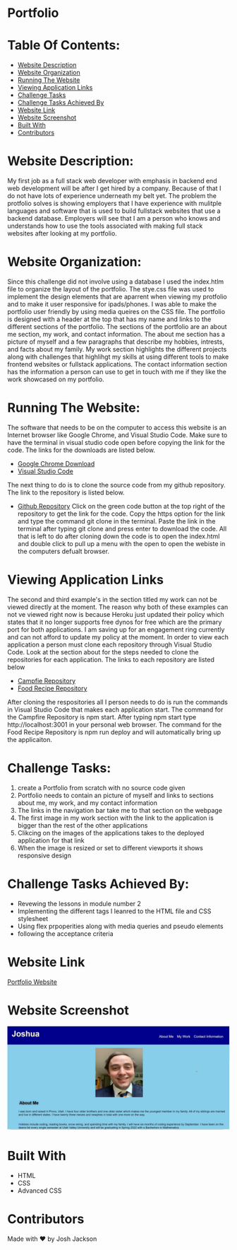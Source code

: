# Portfolio

# Table Of Contents:
- [Website Description](#website-description)
- [Website Organization](#website-organization)
- [Running The Website](#running-the-website)
- [Viewing Application Links](#viewing-application-links)
- [Challenge Tasks](#challenge-tasks)
- [Challenge Tasks Achieved By](#challenge-tasks-achieved-by)
- [Website Link](#website-link)
- [Website Screenshot](#website-screenshot)
- [Built With](#built-with)
- [Contributors](#contributors)

# Website Description:
My first job as a full stack web developer with emphasis in backend end web development will be after I get hired by a company. Because of that I do not have lots of experience underneath my belt yet. The problem the protfolio solves is showing employers that I have experience with mulitple languages and software that is used to build fullstack websites that use a backend database. Employers will see that I am a person who knows and understands how to use the tools associated with making full stack websites after looking at my portfolio.

# Website Organization: 
Since this challenge did not involve using a database I used the index.htlm file to organize the layout of the portfolio. The stye.css file was used to implement the design elements that are aparrent when viewing my protfolio and to make it user responsive for ipads/phones. I was able to make the portfolio user friendly by using media queires on the CSS file. The portfolio is designed with a header at the top that has my name and links to the different sections of the portfolio. The sections of the portfolio are an about me section, my work, and contact information. The about me section has a picture of myself and a few paragraphs that describe my hobbies, intrests, and facts about my family. My work section highlights the different projects along with challenges that highlihgt my skills at using different tools to make frontend websites or fullstack applications. The contact information section has the information a person can use to get in touch with me if they like the work showcased on my portfolio. 

# Running The Website:
The software that needs to be on the computer to access this website is an Internet browser like Google Chrome, and Visual Studio Code. Make sure to have the terminal in visual studio code open before copying the link for the code. The links for the downloads are listed below.
- <a href="https://www.google.com/chrome/">Google Chrome Download</a>
- <a href="https://code.visualstudio.com/docs/setup/setup-overview">Visual Studio Code</a>

The next thing to do is to clone the source code from my github repository. The link to the repository is listed below.
- <a href="https://github.com/Joker282855/Portfolio">Github Repository</a>
Click on the green code button at the top right of the repository to get the link for the code. Copy the https option for the link and type the command git clone in the terminal. Paste the link in the terminal after typing git clone and press enter to download the code.  All that is left to do after cloning down the code is to open the index.html and double click to pull up a menu with the open to open the webiste in the computers defualt browser.

# Viewing Application Links
The second and third example's in the section titled my work can not be viewed directly at the moment. The reason why both of these examples can not ve viewed right now is because
Heroku just updated their policy which states that it no longer supports free dynos for free which are the primary port for both applications. I am saving up for an engagement ring
currently and can not afford to update my policy at the moment. In order to view each application a person must clone each repository through Visual Studio Code. Look at the section
about for the steps needed to clone the repositories for each application. The links to each repository are listed below
- <a href="https://github.com/JHardisty333/automatic-potato">Campfie Repository</a>
- <a href="https://github.com/Luke-Munoz/recipeBook">Food Recipe Repository</a>

After cloning the respositories all I person needs to do is run the commands in Visual Studio Code that makes each application start. The command for the Campfire Repository is 
npm start. After typing npm start type http://localhost:3001 in your personal web browser. The command for the Food Recipe Repository is npm run deploy and will automatically
bring up the applicaiton. 

# Challenge Tasks:
1. create a Portfolio from scratch with no source code given
2. Portfolio needs to contain an picture of myself and links to sections about me, my work, and my contact information
3. The links in the navigation bar take me to that section on the webpage
4. The first image in my work section with the link to the application is bigger than the rest of the other applications
5. Clikcing on the images of the applications takes to the deployed application for that link
6. When the image is resized or set to different viewports it shows responsive design

# Challenge Tasks Achieved By:
<ul> 
    <li>
    Revewing the lessons in module number 2
    </li>
    <li>
    Implementing the different tags I leanred to the HTML file and CSS stylesheet
    </li>
    <li>
    Using flex prpoperities along with media queries and pseudo elements
    </li>
    <li>
    following the acceptance criteria
    </li>
</ul>

# Website Link
<a href="https://joker282855.github.io/Portfolio/">Portfolio Website</a>

# Website Screenshot
<img src="./assets/images/Screen.jpg" alt="screenshot of portfolio" />

# Built With
<ul>
    <li>
    HTML
    </li>
    <li>
    CSS
    </li>
    <li>
    Advanced CSS
    </li>
</ul>

# Contributors
Made with ❤️ by Josh Jackson